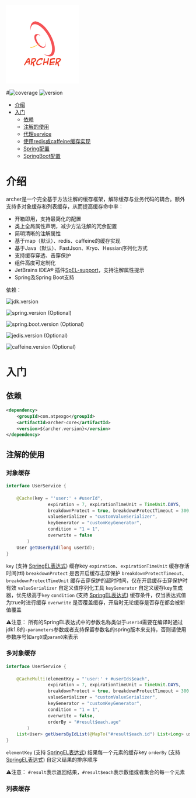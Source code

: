 ![logo](./doc/img/archer_logo_200.png)

#![coverage](https://img.shields.io/badge/coverage-80.5%25-brightgreen) ![version](https://img.shields.io/badge/version-1.0.0-ff69b4) 

- [介绍](#介绍)
- [入门](#入门)
    - [依赖](#依赖)
    - [注解的使用](#注解的使用)
    - [代理service](#代理service)
    - [使用redis或caffeine缓存实现](#使用redis或caffeine缓存实现)
    - [Spring配置](#Spring配置)
    - [SpringBoot配置](#SpringBoot配置)

# 介绍
archer是一个完全基于方法注解的缓存框架，解除缓存与业务代码的耦合。额外支持多对象缓存和列表缓存，从而提高缓存命中率：

- 开箱即用，支持最简化的配置
- 类上全局属性声明，减少方法注解的冗余配置
- 简明清晰的注解属性
- 基于map（默认）、redis、caffeine的缓存实现
- 基于Java（默认）、FastJson、Kryo、Hessian序列化方式
- 支持缓存穿透、击穿保护
- 组件高度可定制化
- JetBrains IDEA® 插件[SpEL-support](./plugin/archer-plugin.zip)，支持注解属性提示
- Spring及Spring Boot支持

依赖：

![jdk.version](https://img.shields.io/badge/Jdk-1.8%2B-ff69b4) 

![spring.version](https://img.shields.io/badge/Spring-4.0.0.RELEASE%2B-green) (Optional)

![spring.boot.version](https://img.shields.io/badge/Spring.boot-1.0.0.RELEASE%2B-blue) (Optional)

![jedis.version](https://img.shields.io/badge/Jedis-2.9.0%2B-red) (Optional)

![caffeine.version](https://img.shields.io/badge/Caffeine-2.8.4%2B-blueviolet) (Optional)

# 入门
## 依赖
```xml
<dependency>
    <groupId>com.atpexgo</groupId>
    <artifactId>archer-core</artifactId>
    <version>${archer.version}</version>
</dependency>
```
## 注解的使用
### 对象缓存
```java
interface UserService {

    @Cache(key = "'user:' + #userId", 
                expiration = 7, expirationTimeUnit = TimeUnit.DAYS, 
                breakdownProtect = true, breakdownProtectTimeout = 300, breakdownProtectTimeUnit = TimeUnit.MILLISECONDS,
                valueSerializer = "customValueSerializer",
                keyGenerator = "customKeyGenerator",
                condition = "1 = 1",
                overwrite = false
        )
    User getUserById(long userId);
}
```
``key`` (支持 [SpringEL表达式](https://docs.spring.io/spring/docs/4.2.x/spring-framework-reference/html/expressions.html))  缓存key
``expiration``、``expirationTimeUnit`` 缓存存活时间(ttl)
``breakdownProtect`` 是否开启缓存击穿保护
``breakdownProtectTimeout``、``breakdownProtectTimeUnit`` 缓存击穿保护的超时时间，仅在开启缓存击穿保护时有效
``valueSerializer`` 自定义值序列化工具
``keyGenerator`` 自定义缓存key生成器，优先级高于``key``
``condition`` (支持 [SpringEL表达式](https://docs.spring.io/spring/docs/4.2.x/spring-framework-reference/html/expressions.html)) 缓存条件，仅当表达式值为true时进行缓存
``overwrite`` 是否覆盖缓存，开启时无论缓存是否存在都会被新值覆盖

⚠️注意：
所有的SpringEL表达式中的参数名称类似于``userId``需要在编译时通过jdk1.8的``-parameters``参数或者支持保留参数名的spring版本来支持，否则请使用参数序号如``arg0``或``param0``来表示


### 多对象缓存
```java
interface UserService {

    @CacheMulti(elementKey = "'user:' + #userIds$each",
                expiration = 7, expirationTimeUnit = TimeUnit.DAYS,
                breakdownProtect = true, breakdownProtectTimeout = 300, breakdownProtectTimeUnit = TimeUnit.MILLISECONDS,
                valueSerializer = "customValueSerializer",
                keyGenerator = "customKeyGenerator",
                condition = "1 = 1",
                overwrite = false,
                orderBy = "#result$each.age"
        )
    List<User> getUsersByIdList(@MapTo("#result$each.id") List<Long> userIds);
}
```
``elementKey`` (支持 [SpringEL表达式](https://docs.spring.io/spring/docs/4.2.x/spring-framework-reference/html/expressions.html)) 结果每一个元素的缓存key
``orderBy`` (支持 [SpringEL表达式](https://docs.spring.io/spring/docs/4.2.x/spring-framework-reference/html/expressions.html)) 自定义结果的排序顺序

⚠️注意：
``#result``表示返回结果，``#result$each``表示数组或者集合的每一个元素


### 列表缓存